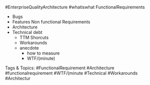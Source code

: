  #EnterpriseQualityArchitecture #whatiswhat FunctionalRequirements
  - Bugs
  - Features
 Non functional Requirements
  - Architecture
  - Technical debt
    - TTM Shorcuts
    - Workarounds
    - anecdote
      - how to measure
      - WTF/(minute)

   Tags & Topics:
   #FunctionalRequirement
   #Architecture
   #functionalrequirement
   #WTF/(minute
   #Technical
   #Workarounds
   #Architectur